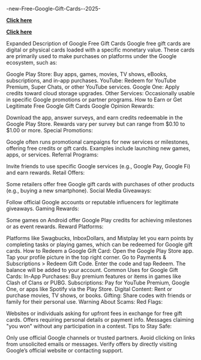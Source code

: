 -new-Free-Google-Gift-Cards--2025-

**[Click here](https://shorturl.at/c8jNs)**

**[Click here](https://shorturl.at/c8jNs)**

Expanded Description of Google Free Gift Cards
Google free gift cards are digital or physical cards loaded with a specific monetary value. These cards are primarily used to make purchases on platforms under the Google ecosystem, such as:

Google Play Store: Buy apps, games, movies, TV shows, eBooks, subscriptions, and in-app purchases.
YouTube: Redeem for YouTube Premium, Super Chats, or other YouTube services.
Google One: Apply credits toward cloud storage upgrades.
Other Services: Occasionally usable in specific Google promotions or partner programs.
How to Earn or Get Legitimate Free Google Gift Cards
Google Opinion Rewards:

Download the app, answer surveys, and earn credits redeemable in the Google Play Store.
Rewards vary per survey but can range from $0.10 to $1.00 or more.
Special Promotions:

Google often runs promotional campaigns for new services or milestones, offering free credits or gift cards.
Examples include launching new games, apps, or services.
Referral Programs:

Invite friends to use specific Google services (e.g., Google Pay, Google Fi) and earn rewards.
Retail Offers:

Some retailers offer free Google gift cards with purchases of other products (e.g., buying a new smartphone).
Social Media Giveaways:

Follow official Google accounts or reputable influencers for legitimate giveaways.
Gaming Rewards:

Some games on Android offer Google Play credits for achieving milestones or as event rewards.
Reward Platforms:

Platforms like Swagbucks, InboxDollars, and Mistplay let you earn points by completing tasks or playing games, which can be redeemed for Google gift cards.
How to Redeem a Google Gift Card:
Open the Google Play Store app.
Tap your profile picture in the top right corner.
Go to Payments & Subscriptions > Redeem Gift Code.
Enter the code and tap Redeem.
The balance will be added to your account.
Common Uses for Google Gift Cards:
In-App Purchases: Buy premium features or items in games like Clash of Clans or PUBG.
Subscriptions: Pay for YouTube Premium, Google One, or apps like Spotify via the Play Store.
Digital Content: Rent or purchase movies, TV shows, or books.
Gifting: Share codes with friends or family for their personal use.
Warning About Scams:
Red Flags:

Websites or individuals asking for upfront fees in exchange for free gift cards.
Offers requiring personal details or payment info.
Messages claiming "you won" without any participation in a contest.
Tips to Stay Safe:

Only use official Google channels or trusted partners.
Avoid clicking on links from unsolicited emails or messages.
Verify offers by directly visiting Google’s official website or contacting support.
